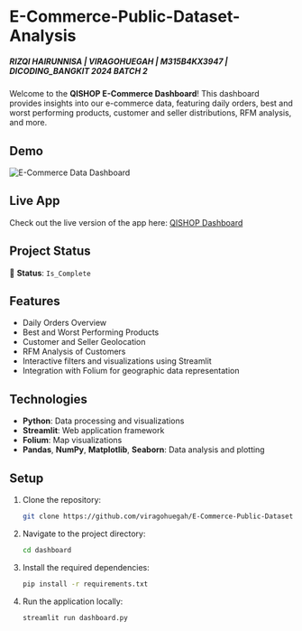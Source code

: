 # E-Commerce-Public-Dataset-Analysis
##### RIZQI HAIRUNNISA | VIRAGOHUEGAH | M315B4KX3947 | DICODING_BANGKIT 2024 BATCH 2

Welcome to the **QISHOP E-Commerce Dashboard**! This dashboard provides insights into our e-commerce data, featuring daily orders, best and worst performing products, customer and seller distributions, RFM analysis, and more. 

## Demo
![E-Commerce Data Dashboard](Ecommerce_Analysis_viragohuegah.gif)

## Live App

Check out the live version of the app here: [QISHOP Dashboard](https://e-commerce-public-dataset-analysis-rizqi-hai.streamlit.app/)

## Project Status

🚧 **Status**: `Is_Complete`

## Features

- Daily Orders Overview
- Best and Worst Performing Products
- Customer and Seller Geolocation
- RFM Analysis of Customers
- Interactive filters and visualizations using Streamlit
- Integration with Folium for geographic data representation

## Technologies

- **Python**: Data processing and visualizations
- **Streamlit**: Web application framework
- **Folium**: Map visualizations
- **Pandas**, **NumPy**, **Matplotlib**, **Seaborn**: Data analysis and plotting

## Setup

1. Clone the repository:
    ```bash
    git clone https://github.com/viragohuegah/E-Commerce-Public-Dataset-Analysis.git
    ```

2. Navigate to the project directory:
    ```bash
    cd dashboard
    ```

3. Install the required dependencies:
    ```bash
    pip install -r requirements.txt
    ```

4. Run the application locally:
    ```bash
    streamlit run dashboard.py
    ```
